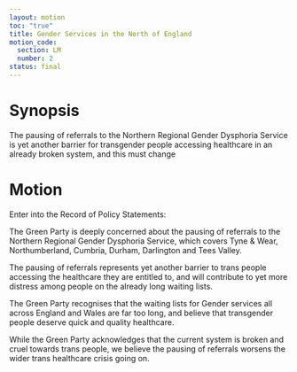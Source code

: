 ```yaml
---
layout: motion
toc: "true"
title: Gender Services in the North of England
motion_code:
  section: LM
  number: 2
status: final
---
```

# S﻿ynopsis

The pausing of referrals to the Northern Regional Gender Dysphoria Service is yet another barrier for transgender people accessing healthcare in an already broken system, and this must change

# M﻿otion

Enter into the Record of Policy Statements:

The Green Party is deeply concerned about the pausing of referrals to the Northern Regional Gender Dysphoria Service, which covers Tyne & Wear, Northumberland, Cumbria, Durham, Darlington and Tees Valley.

The pausing of referrals represents yet another barrier to trans people accessing the healthcare they are entitled to, and will contribute to yet more distress among people on the already long waiting lists.

The Green Party recognises that the waiting lists for Gender services all across England and Wales are far too long, and believe that transgender people deserve quick and quality healthcare.

While the Green Party acknowledges that the current system is broken and cruel towards trans people, we believe the pausing of referrals worsens the wider trans healthcare crisis going on.